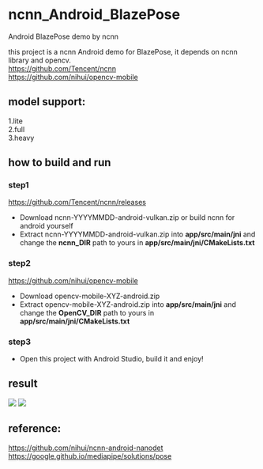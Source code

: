 # ncnn_Android_BlazePose
Android BlazePose demo by ncnn  

this project is a ncnn Android demo for BlazePose, it depends on ncnn library and opencv.  
https://github.com/Tencent/ncnn  
https://github.com/nihui/opencv-mobile
## model support:  
1.lite  
2.full  
3.heavy  
## how to build and run
### step1
https://github.com/Tencent/ncnn/releases

* Download ncnn-YYYYMMDD-android-vulkan.zip or build ncnn for android yourself
* Extract ncnn-YYYYMMDD-android-vulkan.zip into **app/src/main/jni** and change the **ncnn_DIR** path to yours in **app/src/main/jni/CMakeLists.txt**

### step2
https://github.com/nihui/opencv-mobile

* Download opencv-mobile-XYZ-android.zip
* Extract opencv-mobile-XYZ-android.zip into **app/src/main/jni** and change the **OpenCV_DIR** path to yours in **app/src/main/jni/CMakeLists.txt**

### step3
* Open this project with Android Studio, build it and enjoy!
## result  
![](result.gif) 
![](result_smoothing.gif)  
## reference:  
https://github.com/nihui/ncnn-android-nanodet  
https://google.github.io/mediapipe/solutions/pose  